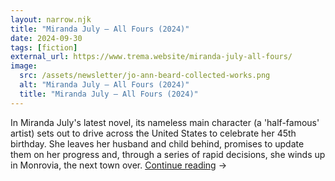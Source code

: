 ```yaml
---
layout: narrow.njk
title: "Miranda July – All Fours (2024)"
date: 2024-09-30
tags: [fiction]
external_url: https://www.trema.website/miranda-july-all-fours/
image:
  src: /assets/newsletter/jo-ann-beard-collected-works.png
  alt: "Miranda July – All Fours (2024)"
  title: "Miranda July – All Fours (2024)"
---
```


In Miranda July's latest novel, its nameless main character (a 'half-famous' artist) sets out to drive across the United States to celebrate her 45th birthday. She leaves her husband and child behind, promises to update them on her progress and, through a series of rapid decisions, she winds up in Monrovia, the next town over. <a href="{{ external_url }}?ref=daniel.pizza" title="Read my recommendation for Orbital by Samantha Harvey." rel="external" target="_blank">Continue reading</a> →